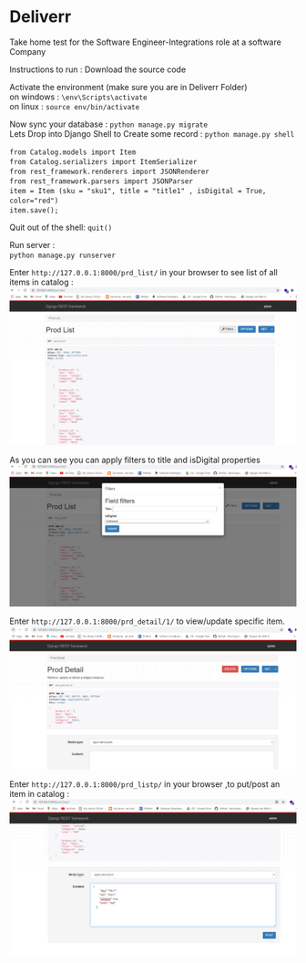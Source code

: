 # Deliverr

Take home test for the Software Engineer-Integrations role at a software Company

Instructions to run :
Download the source code

Activate the environment (make sure you are in Deliverr Folder)  
 on windows : `\env\Scripts\activate`  
 on linux : `source env/bin/activate`

Now sync your database : `python manage.py migrate`  
Lets Drop into Django Shell to Create some record : `python manage.py shell`

`from Catalog.models import Item`  
`from Catalog.serializers import ItemSerializer`  
`from rest_framework.renderers import JSONRenderer`  
`from rest_framework.parsers import JSONParser`  
`item = Item (sku = "sku1", title = "title1" , isDigital = True, color="red")`  
`item.save();`

Quit out of the shell: `quit()`

Run server :  
`python manage.py runserver`

Enter `http://127.0.0.1:8000/prd_list/` in your browser to see list of all items in catalog :  
![GET request to retrieve all items](GetItems.PNG?raw=true)

As you can see you can apply filters to title and isDigital properties  
![Filter Some Items](FilterItems.PNG?raw=true)

Enter `http://127.0.0.1:8000/prd_detail/1/` to view/update specific item.  
![View Item](ItemDetail.PNG?raw=true)

Enter `http://127.0.0.1:8000/prd_listp/` in your browser ,to put/post an item in catalog :  
![Post Item](ItemPost.PNG?raw=true)
